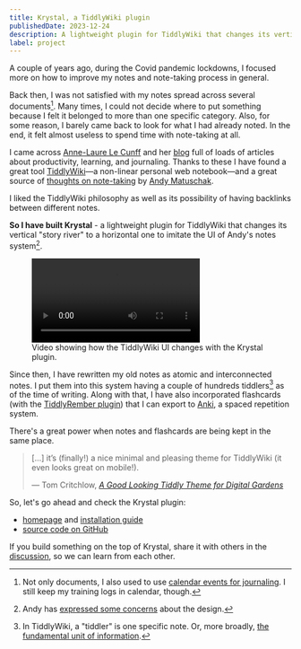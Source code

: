```yaml
---
title: Krystal, a TiddlyWiki plugin
publishedDate: 2023-12-24
description: A lightweight plugin for TiddlyWiki that changes its vertical story river to a horizontal one.
label: project
---
```


A couple of years ago, during the Covid pandemic lockdowns,
I focused more on how to improve my notes and note-taking process in general.

Back then, I was not satisfied with my notes spread across several documents[^docs].
Many times, I could not decide where to put something because I felt it belonged to more than one specific category.
Also, for some reason, I barely came back to look for what I had already noted.
In the end, it felt almost useless to spend time with note-taking at all.

I came across [Anne-Laure Le Cunff](https://anne-laure.net/) and her [blog](https://nesslabs.com/) full of loads of articles about productivity, learning, and journaling.
Thanks to these I have found a great tool [TiddlyWiki](https://tiddlywiki.com/)&mdash;a non-linear personal web notebook&mdash;and a great source of [thoughts on note-taking](https://notes.andymatuschak.org/) by [Andy Matuschak](https://andymatuschak.org/).

I liked the TiddlyWiki philosophy as well as its possibility of having backlinks between different notes.

**So I have built Krystal** - a lightweight plugin for TiddlyWiki that changes its vertical "story river" to a horizontal one to imitate the UI of Andy's notes system[^ui].

<figure>
    <video controls loop src="/assets/krystal01.mp4" type="video/mp4"></video>
    <figcaption>Video showing how the TiddlyWiki UI changes with the Krystal plugin.</figcaption>
</figure>

Since then, I have rewritten my old notes as atomic and interconnected notes.
I put them into this system having a couple of hundreds tiddlers[^tiddler] as of the time of writing.
Along with that, I have also incorporated flashcards (with the [TiddlyRember plugin](https://sobjornstad.github.io/TiddlyRemember/)) that I can export to [Anki](https://apps.ankiweb.net/), a spaced repetition system.

There's a great power when notes and flashcards are being kept in the same place.

> [...] it’s (finally!) a nice minimal and pleasing theme for TiddlyWiki (it even looks great on mobile!).
>
> <footer>&mdash; Tom Critchlow, <cite><a href="https://tomcritchlow.com/2020/05/19/tiddlywiki-krystal/">A Good Looking Tiddly Theme for Digital Gardens</a></cite></footer>

So, let's go ahead and check the Krystal plugin:

- [homepage](https://crazko.github.io/krystal/) and [installation guide](https://crazko.github.io/krystal/#Installation:Krystal%20Installation)
- [source code on GitHub](https://github.com/crazko/krystal)

If you build something on the top of Krystal, share it with others in the [discussion](https://github.com/crazko/krystal/discussions/45), so we can learn from each other.

[^docs]: Not only documents, I also used to use [calendar events for journaling](/journaling). I still keep my training logs in calendar, though.
[^ui]: Andy has [expressed some concerns](https://twitter.com/andy_matuschak/status/1568032775210692609) about the design.
[^tiddler]: In TiddlyWiki, a "tiddler" is one specific note. Or, more broadly, [the fundamental unit of information](https://tiddlywiki.com/#Tiddlers).
